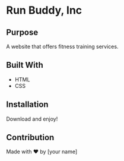 # Run Buddy, Inc

## Purpose
A website that offers fitness training services. 

## Built With
* HTML
* CSS

## Installation
Download and enjoy!

## Contribution
Made with ❤️ by [your name]

